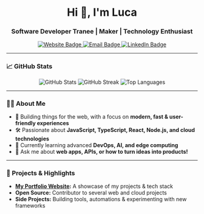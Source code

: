 <!-- Profile README inspired by ls-dev.tech -->

<h1 align="center">Hi 👋, I'm Luca</h1>
<h3 align="center">Software Developer Tranee | Maker | Technology Enthusiast</h3>

<p align="center">
  <a href="https://ls-dev.tech" target="_blank">
    <img src="https://img.shields.io/badge/Website-ls--dev.tech-blue?style=for-the-badge&logo=google-chrome" alt="Website Badge"/>
  </a>
  <a href="mailto:luca.stalder@ls-dev.tech">
    <img src="https://img.shields.io/badge/Email-luca.stalder@ls--dev.tech-red?style=for-the-badge&logo=gmail" alt="Email Badge"/>
  </a>
  <a href="https://www.linkedin.com/in/luca-stalder-189a91287/" target="_blank">
    <img src="https://img.shields.io/badge/LinkedIn-Luca Stalder-blue?style=for-the-badge&logo=linkedin" alt="LinkedIn Badge"/>
  </a>
</p>

---

### 📈 GitHub Stats

<p align="center">
  <img src="https://github-readme-stats.vercel.app/api?username=marlow3130&show_icons=true&theme=radical" alt="GitHub Stats" />
  <img src="https://github-readme-streak-stats.herokuapp.com?user=marlow3130&theme=radical" alt="GitHub Streak" />
  <img src="https://github-readme-stats.vercel.app/api/top-langs/?username=marlow3130&layout=compact&theme=radical" alt="Top Languages" />
</p>

---

### 👨‍💻 About Me

- 🚀 Building things for the web, with a focus on **modern, fast & user-friendly experiences**
- 🛠️ Passionate about **JavaScript, TypeScript, React, Node.js, and cloud technologies**
- 🌱 Currently learning advanced **DevOps, AI, and edge computing**
- 💬 Ask me about **web apps, APIs, or how to turn ideas into products!**

---

### 🚀 Projects & Highlights

- **[My Portfolio Website](https://ls-dev.tech):** A showcase of my projects & tech stack
- **Open Source:** Contributor to several web and cloud projects
- **Side Projects:** Building tools, automations & experimenting with new frameworks



